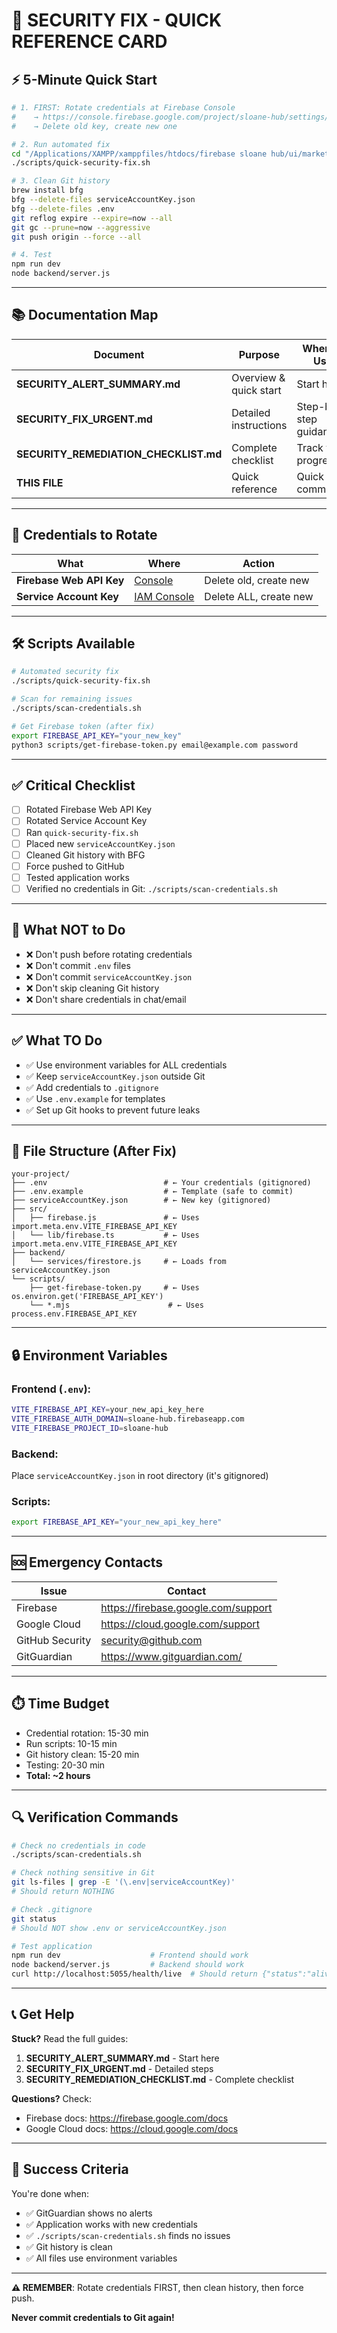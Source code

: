 # 🚨 SECURITY FIX - QUICK REFERENCE CARD

## ⚡ 5-Minute Quick Start

```bash
# 1. FIRST: Rotate credentials at Firebase Console
#    → https://console.firebase.google.com/project/sloane-hub/settings/general
#    → Delete old key, create new one

# 2. Run automated fix
cd "/Applications/XAMPP/xamppfiles/htdocs/firebase sloane hub/ui/marketplace-ui-react"
./scripts/quick-security-fix.sh

# 3. Clean Git history
brew install bfg
bfg --delete-files serviceAccountKey.json
bfg --delete-files .env
git reflog expire --expire=now --all
git gc --prune=now --aggressive
git push origin --force --all

# 4. Test
npm run dev
node backend/server.js
```

---

## 📚 Documentation Map

| Document | Purpose | When to Use |
|----------|---------|-------------|
| **SECURITY_ALERT_SUMMARY.md** | Overview & quick start | Start here |
| **SECURITY_FIX_URGENT.md** | Detailed instructions | Step-by-step guidance |
| **SECURITY_REMEDIATION_CHECKLIST.md** | Complete checklist | Track your progress |
| **THIS FILE** | Quick reference | Quick commands |

---

## 🔑 Credentials to Rotate

| What | Where | Action |
|------|-------|--------|
| **Firebase Web API Key** | [Console](https://console.firebase.google.com/project/sloane-hub/settings/general) | Delete old, create new |
| **Service Account Key** | [IAM Console](https://console.cloud.google.com/iam-admin/serviceaccounts?project=sloane-hub) | Delete ALL, create new |

---

## 🛠️ Scripts Available

```bash
# Automated security fix
./scripts/quick-security-fix.sh

# Scan for remaining issues
./scripts/scan-credentials.sh

# Get Firebase token (after fix)
export FIREBASE_API_KEY="your_new_key"
python3 scripts/get-firebase-token.py email@example.com password
```

---

## ✅ Critical Checklist

- [ ] Rotated Firebase Web API Key
- [ ] Rotated Service Account Key
- [ ] Ran `quick-security-fix.sh`
- [ ] Placed new `serviceAccountKey.json`
- [ ] Cleaned Git history with BFG
- [ ] Force pushed to GitHub
- [ ] Tested application works
- [ ] Verified no credentials in Git: `./scripts/scan-credentials.sh`

---

## 🚫 What NOT to Do

- ❌ Don't push before rotating credentials
- ❌ Don't commit `.env` files
- ❌ Don't commit `serviceAccountKey.json`
- ❌ Don't skip cleaning Git history
- ❌ Don't share credentials in chat/email

---

## ✅ What TO Do

- ✅ Use environment variables for ALL credentials
- ✅ Keep `serviceAccountKey.json` outside Git
- ✅ Add credentials to `.gitignore`
- ✅ Use `.env.example` for templates
- ✅ Set up Git hooks to prevent future leaks

---

## 📁 File Structure (After Fix)

```
your-project/
├── .env                          # ← Your credentials (gitignored)
├── .env.example                  # ← Template (safe to commit)
├── serviceAccountKey.json        # ← New key (gitignored)
├── src/
│   ├── firebase.js               # ← Uses import.meta.env.VITE_FIREBASE_API_KEY
│   └── lib/firebase.ts           # ← Uses import.meta.env.VITE_FIREBASE_API_KEY
├── backend/
│   └── services/firestore.js     # ← Loads from serviceAccountKey.json
└── scripts/
    ├── get-firebase-token.py     # ← Uses os.environ.get('FIREBASE_API_KEY')
    └── *.mjs                      # ← Uses process.env.FIREBASE_API_KEY
```

---

## 🔒 Environment Variables

### Frontend (`.env`):
```bash
VITE_FIREBASE_API_KEY=your_new_api_key_here
VITE_FIREBASE_AUTH_DOMAIN=sloane-hub.firebaseapp.com
VITE_FIREBASE_PROJECT_ID=sloane-hub
```

### Backend:
Place `serviceAccountKey.json` in root directory (it's gitignored)

### Scripts:
```bash
export FIREBASE_API_KEY="your_new_api_key_here"
```

---

## 🆘 Emergency Contacts

| Issue | Contact |
|-------|---------|
| Firebase | https://firebase.google.com/support |
| Google Cloud | https://cloud.google.com/support |
| GitHub Security | security@github.com |
| GitGuardian | https://www.gitguardian.com/ |

---

## ⏱️ Time Budget

- Credential rotation: 15-30 min
- Run scripts: 10-15 min
- Git history clean: 15-20 min
- Testing: 20-30 min
- **Total: ~2 hours**

---

## 🔍 Verification Commands

```bash
# Check no credentials in code
./scripts/scan-credentials.sh

# Check nothing sensitive in Git
git ls-files | grep -E '(\.env|serviceAccountKey)'
# Should return NOTHING

# Check .gitignore
git status
# Should NOT show .env or serviceAccountKey.json

# Test application
npm run dev                    # Frontend should work
node backend/server.js         # Backend should work
curl http://localhost:5055/health/live  # Should return {"status":"alive"}
```

---

## 📞 Get Help

**Stuck?** Read the full guides:
1. **SECURITY_ALERT_SUMMARY.md** - Start here
2. **SECURITY_FIX_URGENT.md** - Detailed steps
3. **SECURITY_REMEDIATION_CHECKLIST.md** - Complete checklist

**Questions?** Check:
- Firebase docs: https://firebase.google.com/docs
- Google Cloud docs: https://cloud.google.com/docs

---

## 🎯 Success Criteria

You're done when:
- ✅ GitGuardian shows no alerts
- ✅ Application works with new credentials
- ✅ `./scripts/scan-credentials.sh` finds no issues
- ✅ Git history is clean
- ✅ All files use environment variables

---

**⚠️ REMEMBER**: Rotate credentials FIRST, then clean history, then force push.

**Never commit credentials to Git again!**

